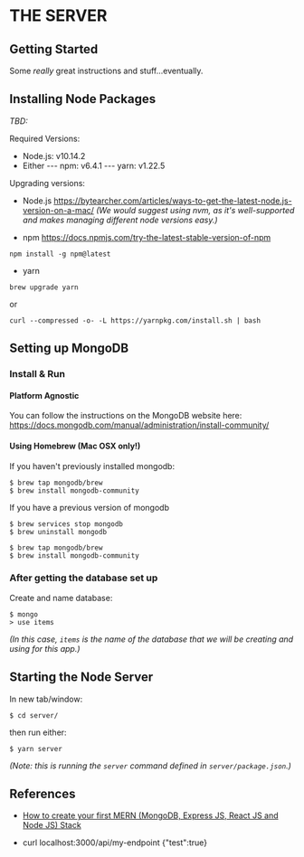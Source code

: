 # THE SERVER

## Getting Started
Some _really_ great instructions and stuff...eventually.

## Installing Node Packages
_TBD:_

Required Versions:
- Node.js: v10.14.2
- Either
--- npm: v6.4.1
--- yarn: v1.22.5

Upgrading versions:
- Node.js
https://bytearcher.com/articles/ways-to-get-the-latest-node.js-version-on-a-mac/
_(We would suggest using nvm, as it's well-supported and makes managing different node versions easy.)_

- npm
https://docs.npmjs.com/try-the-latest-stable-version-of-npm
```
npm install -g npm@latest
```


- yarn
```
brew upgrade yarn
```
or
```
curl --compressed -o- -L https://yarnpkg.com/install.sh | bash
```

## Setting up MongoDB

### Install & Run

#### Platform Agnostic
You can follow the instructions on the MongoDB website here: https://docs.mongodb.com/manual/administration/install-community/

#### Using Homebrew (Mac OSX only!)
If you haven't previously installed mongodb:
```
$ brew tap mongodb/brew
$ brew install mongodb-community
```

If you have a previous version of mongodb
```
$ brew services stop mongodb
$ brew uninstall mongodb

$ brew tap mongodb/brew
$ brew install mongodb-community
```

### After getting the database set up

Create and name database:
```
$ mongo
> use items
```
_(In this case, `items` is the name of the database that we will be creating and using for this app.)_

## Starting the Node Server
In new tab/window:
```
$ cd server/
```
then run either:
```
$ yarn server
```
_(Note: this is running the `server` command defined in `server/package.json`.)_

## References
- [How to create your first MERN (MongoDB, Express JS, React JS and Node JS) Stack](https://medium.com/swlh/how-to-create-your-first-mern-mongodb-express-js-react-js-and-node-js-stack-7e8b20463e66)

-  curl localhost:3000/api/my-endpoint
{"test":true}
